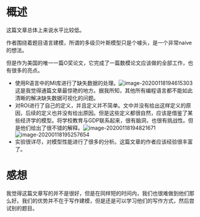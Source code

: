 # 概述

这篇文章总体上来说水平比较低。

作者围绕着题目语言建模，所谓的多级贝叶斯模型只是个噱头，是一个非常naive的想法。

但是作为美国的唯一一篇O奖论文，它完成了一篇数模论文应该做的全部工作，也有很多的亮点。

- 使用R语言中的MI库进行了缺失数据的处理。![image-20200118194615303](/home/liyunzhe/Pictures/typora_pic/image-20200118194615303.png)这是我觉得通篇文章最惊艳的地方。据我所知，其他所有编程语言都不能如此清晰的解决缺失数据可视化的问题。
- 对ROI进行了自己的定义，并且定义并不简单。文中并没有给出这样定义的原因，后续的定义也并没有给出原因。但是这些定义都很自然，应该是借鉴了某些经济学的模型。将学校教育与GDP联系起来，很有脑洞，也很有挑战性。但是他们给出了很不错的解释。![image-20200118194821671](/home/liyunzhe/Pictures/typora_pic/image-20200118194821671.png)![image-20200118195257654](/home/liyunzhe/Pictures/typora_pic/image-20200118195257654.png)
- 实验很详尽，对模型性能进行了很多的分析。这篇文章的作者应该经验很丰富了。

# 感想

我觉得这篇文章写的并不是很好，但是在同样短的时间内，我们也很难做到他们那么好。我们的优势并不在于写作建模，但是还是可以学习他们的写作方式，然后尝试别的题目。